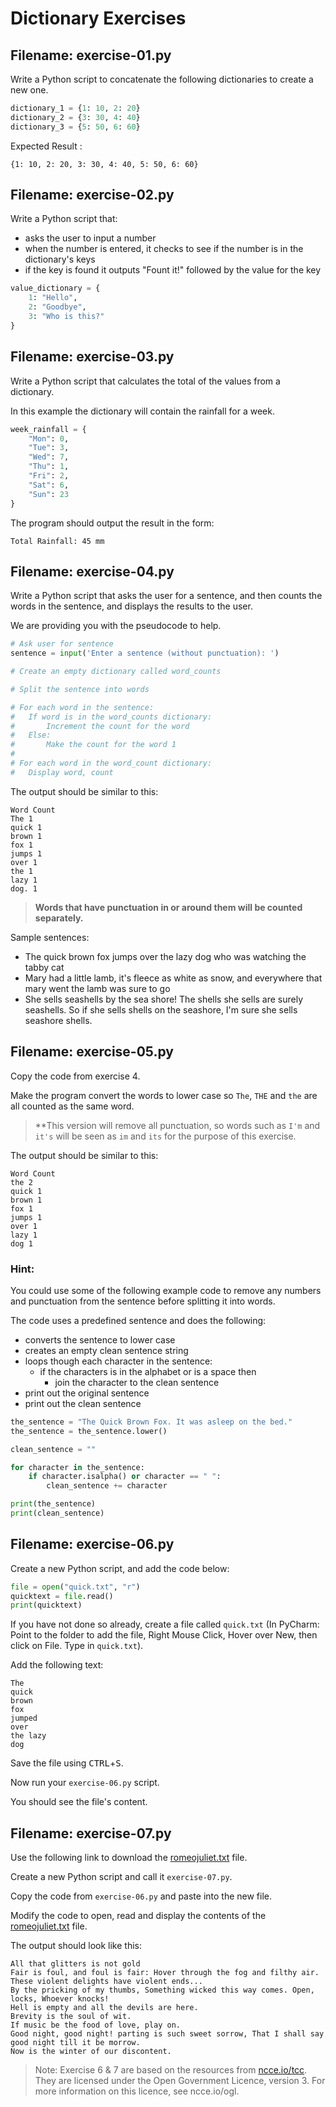 # Dictionary Exercises

## Filename: exercise-01.py

Write a Python script to concatenate the following
dictionaries to create a new one.

```python
dictionary_1 = {1: 10, 2: 20}
dictionary_2 = {3: 30, 4: 40}
dictionary_3 = {5: 50, 6: 60}
```

Expected Result :

```text
{1: 10, 2: 20, 3: 30, 4: 40, 5: 50, 6: 60}
```

## Filename: exercise-02.py

Write a Python script that:

- asks the user to input a number
- when the number is entered, it checks to see if
  the number is in the dictionary's keys
- if the key is found it outputs "Fount it!"
  followed by the value for the key

```python
value_dictionary = {
    1: "Hello",
    2: "Goodbye",
    3: "Who is this?"
} 
```

## Filename: exercise-03.py

Write a Python script that calculates the total of the values from a dictionary.

In this example the dictionary will contain the rainfall for a week.

```python
week_rainfall = {
    "Mon": 0,
    "Tue": 3,
    "Wed": 7,
    "Thu": 1,
    "Fri": 2,
    "Sat": 6,
    "Sun": 23
}
```

The program should output the result in the form:

```text
Total Rainfall: 45 mm
```

## Filename: exercise-04.py

Write a Python script that asks the user for a sentence, and then counts the
words in the sentence, and displays the results to the user.

We are providing you with the pseudocode to help.

```python
# Ask user for sentence
sentence = input('Enter a sentence (without punctuation): ')

# Create an empty dictionary called word_counts

# Split the sentence into words

# For each word in the sentence:
#   If word is in the word_counts dictionary:
#       Increment the count for the word
#   Else:
#       Make the count for the word 1
#
# For each word in the word_count dictionary:
#   Display word, count
```

The output should be similar to this:

```text
Word Count
The 1
quick 1
brown 1
fox 1
jumps 1
over 1
the 1
lazy 1
dog. 1
```

> **Words that have punctuation in or around them will be counted separately.**

Sample sentences:

- The quick brown fox jumps over the lazy dog who was watching the tabby cat
- Mary had a little lamb, it's fleece as white as snow, and everywhere that
  mary went the lamb was sure to go
- She sells seashells by the sea shore! The shells she sells are surely
  seashells. So if she sells shells on the seashore, I'm sure she sells
  seashore shells.

## Filename: exercise-05.py

Copy the code from exercise 4.

Make the program convert the words to lower case so `The`, `THE` and `the` are
all counted as the same word.

> **This version will remove all punctuation, so words such as `I'm` and
> `it's` will be seen as `im` and `its` for the purpose of this exercise.


The output should be similar to this:

```text
Word Count
the 2
quick 1
brown 1
fox 1
jumps 1
over 1
lazy 1
dog 1
```

### Hint:

You could use some of the following example code to remove any numbers and
punctuation from the sentence before splitting it into words.

The code uses a predefined sentence and does the following:

- converts the sentence to lower case
- creates an empty clean sentence string
- loops though each character in the sentence:
    - if the characters is in the alphabet or is a space then
        - join the character to the clean sentence
- print out the original sentence
- print out the clean sentence

```python
the_sentence = "The Quick Brown Fox. It was asleep on the bed."
the_sentence = the_sentence.lower()

clean_sentence = ""

for character in the_sentence:
    if character.isalpha() or character == " ":
        clean_sentence += character

print(the_sentence)
print(clean_sentence)    
```

## Filename: exercise-06.py

Create a new Python script, and add the code below:

```python
file = open("quick.txt", "r")
quicktext = file.read()
print(quicktext)
```

If you have not done so already, create a file called `quick.txt` (In
PyCharm: Point to the folder to add the file, Right Mouse Click, Hover over
New, then click on File. Type in `quick.txt`).

Add the following text:

```text
The
quick
brown
fox
jumped
over
the lazy
dog
```

Save the file using <kbd>CTRL</kbd>+<kbd>S</kbd>.

Now run your `exercise-06.py` script.

You should see the file's content.


## Filename: exercise-07.py

Use the following link to download the [romeojuliet.txt](romeojuliet.txt) file.

Create a new Python script and call it `exercise-07.py`.

Copy the code from `exercise-06.py` and paste into the new file.

Modify the code to open, read and display the contents of
the [romeojuliet.txt](romeojuliet.txt) file.

The output should look like this:

```text
All that glitters is not gold
Fair is foul, and foul is fair: Hover through the fog and filthy air.
These violent delights have violent ends...
By the pricking of my thumbs, Something wicked this way comes. Open, locks, Whoever knocks!
Hell is empty and all the devils are here.
Brevity is the soul of wit.
If music be the food of love, play on.
Good night, good night! parting is such sweet sorrow, That I shall say good night till it be morrow.
Now is the winter of our discontent.
```

> Note: Exercise 6 & 7 are based on the resources from
> [ncce.io/tcc](ncce.io/tcc). They are licensed under the Open Government
> Licence, version 3. For more information on this licence, see ncce.io/ogl.


